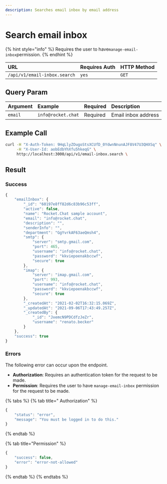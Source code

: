```yaml
---
description: Searches email inbox by email address
---
```


# Search email inbox

{% hint style="info" %}
Requires the user to have`manage-email-inbox`permission.
{% endhint %}

| URL | Requires Auth | HTTP Method |
| :--- | :--- | :--- |
| `/api/v1/email-inbox.search` | `yes` | `GET` |

## Query Param

| Argument | Example | Required | Description |
| :--- | :--- | :--- | :--- |
| `email` | `info@rocket.chat` | Required | Email inbox address |

## Example Call

```bash
curl -H "X-Auth-Token: 9HqLlyZOugoStsXCUfD_0YdwnNnunAJF8V47U3QHXSq" \
     -H "X-User-Id: aobEdbYhXfu5hkeqG" \
     http://localhost:3000/api/v1/email-inbox.search \
```

##  Result

### Success

```javascript
{
    "emailInbox": {
        "_id": "60197e8ff82d6c83b96c53ff",
        "active": false,
        "name": "Rocket.Chat sample account",
        "email": "info@rocket.chat",
        "description": "",
        "senderInfo": "",
        "department": "GgYvrkAF63aeQmsh4",
        "smtp": {
            "server": "smtp.gmail.com",
            "port": 465,
            "username": "info@rocket.chat",
            "password": "kkviepoenakbccwf",
            "secure": true
        },
        "imap": {
            "server": "imap.gmail.com",
            "port": 993,
            "username": "info@rocket.chat",
            "password": "kkviepoenakbccwf",
            "secure": true
        },
        "_createdAt": "2021-02-02T16:32:15.069Z",
        "_updatedAt": "2021-09-06T17:43:49.257Z",
        "_createdBy": {
            "_id": "JxemcN9PDCdfzJeZr",
            "username": "renato.becker"
        }
    },
    "success": true
}
```

### Errors

The following error can occur upon the endpoint.

* **Authorization**: Requires an authentication token for the request to be made.
* **Permission**: Requires the user to have `manage-email-inbox` permission for the request to be made.

{% tabs %}
{% tab title=" Authorization" %}
```javascript
{
    "status": "error",
    "message": "You must be logged in to do this."
}
```
{% endtab %}

{% tab title="Permission" %}
```javascript
{
    "success": false,
    "error": "error-not-allowed"
}
```
{% endtab %}
{% endtabs %}

